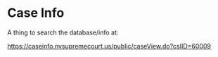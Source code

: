 # Case Info
A thing to search the database/info at:


https://caseinfo.nvsupremecourt.us/public/caseView.do?csIID=60009

